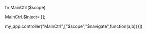 fn MainCtrl($scope)

MainCtrl.$inject= [];


my_app.controller("MainCtrl",["$scope","$navigate",function(a,b){}])